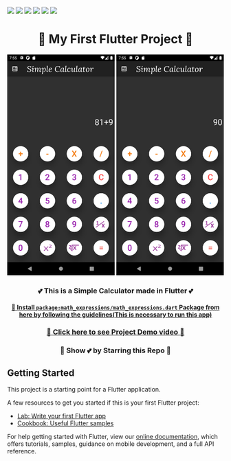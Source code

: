 ![](https://img.shields.io/badge/Programming_Language-Dart-blue.svg)
![](https://img.shields.io/badge/Framework_Used-Flutter-brown.svg)
![](https://img.shields.io/badge/Application-Calculator-yellow.svg)
![](https://img.shields.io/badge/Dart_Version-2.10.5-orange.svg)
![](https://img.shields.io/badge/Flutter_Version-1.22.6-orange.svg)
![](https://img.shields.io/badge/Status-Complete-green.svg)


<h1 align="center">💖 My First Flutter Project 💖</h1>

<p align="center">
<img src="ScreenShots/demo1.png" width=250 /> 
<img src="ScreenShots/demo2.png" width=250 />
</p>

<h3 align="center">💕 This is a Simple Calculator made in Flutter 💕</h3>

[<h4 align="center"> 📌 Install `package:math_expressions/math_expressions.dart` Package from here by following the guidelines(This is necessary to run this app) </h4>](https://pub.dev/packages/math_expressions)

### [<p align="center">💚 Click here to see Project Demo video 💚</p>](https://youtu.be/9Id-VMoc12E)

<h3 align="center">🙏 Show 💕 by Starring this Repo 🙏</h3>

## Getting Started

This project is a starting point for a Flutter application.

A few resources to get you started if this is your first Flutter project:

- [Lab: Write your first Flutter app](https://flutter.dev/docs/get-started/codelab)
- [Cookbook: Useful Flutter samples](https://flutter.dev/docs/cookbook)

For help getting started with Flutter, view our
[online documentation](https://flutter.dev/docs), which offers tutorials,
samples, guidance on mobile development, and a full API reference.
